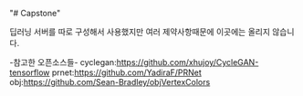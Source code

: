 "# Capstone"

딥러닝 서버를 따로 구성해서 사용했지만 여러 제약사항때문에 이곳에는 올리지 않습니다.

-참고한 오픈소스들-
cyclegan:https://github.com/xhujoy/CycleGAN-tensorflow
prnet:https://github.com/YadiraF/PRNet
obj:https://github.com/Sean-Bradley/objVertexColors
